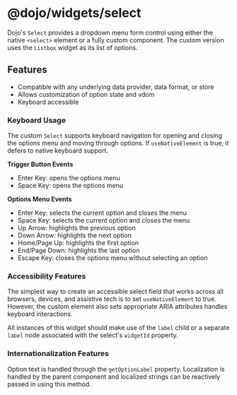 # @dojo/widgets/select

Dojo's `Select` provides a dropdown menu form control using either the native `<select>` element or a fully custom component. The custom version uses the `Listbox` widget as its list of options.

## Features

- Compatible with any underlying data provider, data format, or store
- Allows customization of option state and vdom
- Keyboard accessible

### Keyboard Usage

The custom `Select` supports keyboard navigation for opening and closing the options menu and moving through options. If `useNativeElement` is true, it defers to native keyboard support.

**Trigger Button Events**

- Enter Key: opens the options menu
- Space Key: opens the options menu

**Options Menu Events**

- Enter Key: selects the current option and closes the menu
- Space Key: selects the current option and closes the menu
- Up Arrow: highlights the previous option
- Down Arrow: highlights the next option
- Home/Page Up: highlights the first option
- End/Page Down: highlights the last option
- Escape Key: closes the options menu without selecting an option

### Accessibility Features

The simplest way to create an accessible select field that works across all browsers, devices, and assistive tech is to set `useNativeElement` to true. However, the custom element also sets appropriate ARIA attributes handles keyboard interactions.

All instances of this widget should make use of the `label` child or a separate `label` node associated with the select's `widgetId` property.

### Internationalization Features

Option text is handled through the `getOptionLabel` property. Localization is handled by the parent component and localized strings can be reactively passed in using this method.
